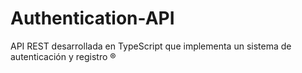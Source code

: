 # Authentication-API
API REST desarrollada en TypeScript que implementa un sistema de autenticación y registro ®️
